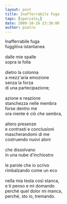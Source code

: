 ```yaml
---
layout: post
title: Inafferrabile Fuga
tags: [speciale,]
date: 2009-10-28 23:38:00
author: pietro
---
```

Inafferrabile fuga<br/>fuggitiva istantanea<br/><br/>dalle mie spalle<br/>sopra la folla<br/><br/>dietro la colonna<br/>a mezz'aria emozione<br/>senza la forza<br/>di una partecipazione;<br/><br/>azione e reazione<br/>stanchezza nelle membra<br/>forse dentro me<br/>ora niente è ciò che sembra,<br/><br/>altero presenze<br/>e contrasti e conclusioni<br/>mascherandomi di me<br/>costruendo nuovi aloni<br/><br/>che dissolvano<br/>in una nube d'inchiostro<br/><br/>le parole che io scrivo<br/>rimbalzando come un eco<br/><br/>nella mia testa così stanca,<br/>e ti penso e mi domando<br/>perché quel dolor mi manca,<br/>perché, sto io, tremando.
